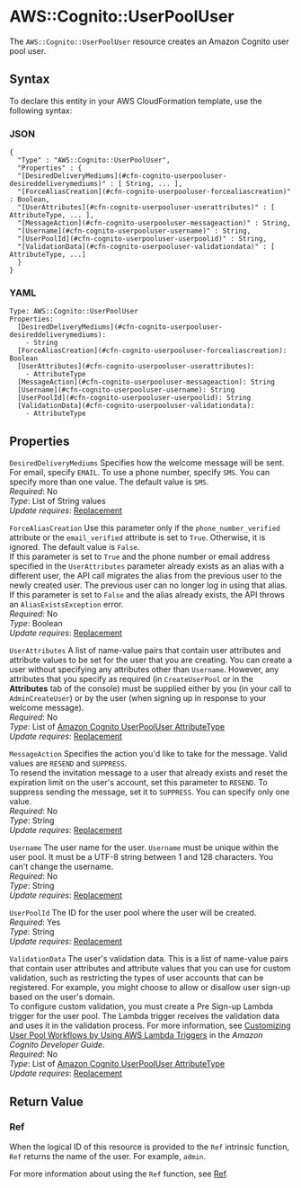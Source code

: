 # AWS::Cognito::UserPoolUser<a name="aws-resource-cognito-userpooluser"></a>

The `AWS::Cognito::UserPoolUser` resource creates an Amazon Cognito user pool user\.

## Syntax<a name="aws-resource-cognito-userpooluser-syntax"></a>

To declare this entity in your AWS CloudFormation template, use the following syntax:

### JSON<a name="aws-resource-cognito-userpooluser-syntax.json"></a>

```
{
  "Type" : "AWS::Cognito::UserPoolUser",
  "Properties" : {
  "[DesiredDeliveryMediums](#cfn-cognito-userpooluser-desireddeliverymediums)" : [ String, ... ],
  "[ForceAliasCreation](#cfn-cognito-userpooluser-forcealiascreation)" : Boolean,
  "[UserAttributes](#cfn-cognito-userpooluser-userattributes)" : [ AttributeType, ... ],
  "[MessageAction](#cfn-cognito-userpooluser-messageaction)" : String,
  "[Username](#cfn-cognito-userpooluser-username)" : String,
  "[UserPoolId](#cfn-cognito-userpooluser-userpoolid)" : String,
  "[ValidationData](#cfn-cognito-userpooluser-validationdata)" : [ AttributeType, ...]
  }
}
```

### YAML<a name="aws-resource-cognito-userpooluser-syntax.yaml"></a>

```
Type: AWS::Cognito::UserPoolUser
Properties:
  [DesiredDeliveryMediums](#cfn-cognito-userpooluser-desireddeliverymediums): 
    - String
  [ForceAliasCreation](#cfn-cognito-userpooluser-forcealiascreation): Boolean
  [UserAttributes](#cfn-cognito-userpooluser-userattributes): 
    - AttributeType
  [MessageAction](#cfn-cognito-userpooluser-messageaction): String
  [Username](#cfn-cognito-userpooluser-username): String
  [UserPoolId](#cfn-cognito-userpooluser-userpoolid): String
  [ValidationData](#cfn-cognito-userpooluser-validationdata): 
    - AttributeType
```

## Properties<a name="w13ab1c21c10c84c33b9"></a>

`DesiredDeliveryMediums`  <a name="cfn-cognito-userpooluser-desireddeliverymediums"></a>
Specifies how the welcome message will be sent\. For email, specify `EMAIL`\. To use a phone number, specify `SMS`\. You can specify more than one value\. The default value is `SMS`\.   
*Required*: No  
*Type*: List of String values  
*Update requires*: [Replacement](using-cfn-updating-stacks-update-behaviors.md#update-replacement)

`ForceAliasCreation`  <a name="cfn-cognito-userpooluser-forcealiascreation"></a>
Use this parameter only if the `phone_number_verified` attribute or the `email_verified` attribute is set to `True`\. Otherwise, it is ignored\. The default value is `False`\.  
If this parameter is set to `True` and the phone number or email address specified in the `UserAttributes` parameter already exists as an alias with a different user, the API call migrates the alias from the previous user to the newly created user\. The previous user can no longer log in using that alias\.  
If this parameter is set to `False` and the alias already exists, the API throws an `AliasExistsException` error\.   
*Required*: No  
*Type*: Boolean  
*Update requires*: [Replacement](using-cfn-updating-stacks-update-behaviors.md#update-replacement)

`UserAttributes`  <a name="cfn-cognito-userpooluser-userattributes"></a>
A list of name\-value pairs that contain user attributes and attribute values to be set for the user that you are creating\. You can create a user without specifying any attributes other than `Username`\. However, any attributes that you specify as required \(in `CreateUserPool` or in the **Attributes** tab of the console\) must be supplied either by you \(in your call to `AdminCreateUser`\) or by the user \(when signing up in response to your welcome message\)\.  
*Required*: No  
*Type*: List of [Amazon Cognito UserPoolUser AttributeType](aws-properties-cognito-userpooluser-attributetype.md)  
*Update requires*: [Replacement](using-cfn-updating-stacks-update-behaviors.md#update-replacement)

`MessageAction`  <a name="cfn-cognito-userpooluser-messageaction"></a>
Specifies the action you'd like to take for the message\. Valid values are `RESEND` and `SUPPRESS`\.  
To resend the invitation message to a user that already exists and reset the expiration limit on the user's account, set this parameter to `RESEND`\. To suppress sending the message, set it to `SUPPRESS`\. You can specify only one value\.  
*Required*: No  
*Type*: String  
*Update requires*: [Replacement](using-cfn-updating-stacks-update-behaviors.md#update-replacement)

`Username`  <a name="cfn-cognito-userpooluser-username"></a>
The user name for the user\. `Username` must be unique within the user pool\. It must be a UTF\-8 string between 1 and 128 characters\. You can't change the username\.  
*Required*: No  
*Type*: String  
*Update requires*: [Replacement](using-cfn-updating-stacks-update-behaviors.md#update-replacement)

`UserPoolId`  <a name="cfn-cognito-userpooluser-userpoolid"></a>
The ID for the user pool where the user will be created\.  
*Required*: Yes  
*Type*: String  
*Update requires*: [Replacement](using-cfn-updating-stacks-update-behaviors.md#update-replacement)

`ValidationData`  <a name="cfn-cognito-userpooluser-validationdata"></a>
The user's validation data\. This is a list of name\-value pairs that contain user attributes and attribute values that you can use for custom validation, such as restricting the types of user accounts that can be registered\. For example, you might choose to allow or disallow user sign\-up based on the user's domain\.  
To configure custom validation, you must create a Pre Sign\-up Lambda trigger for the user pool\. The Lambda trigger receives the validation data and uses it in the validation process\. For more information, see [Customizing User Pool Workflows by Using AWS Lambda Triggers](http://docs.aws.amazon.com/cognito/latest/developerguide/cognito-user-identity-pools-working-with-aws-lambda-triggers.html) in the *Amazon Cognito Developer Guide*\.  
*Required*: No  
*Type*: List of [Amazon Cognito UserPoolUser AttributeType](aws-properties-cognito-userpooluser-attributetype.md)  
*Update requires*: [Replacement](using-cfn-updating-stacks-update-behaviors.md#update-replacement)

## Return Value<a name="w13ab1c21c10c84c33c11"></a>

### Ref<a name="w13ab1c21c10c84c33c11b2"></a>

When the logical ID of this resource is provided to the `Ref` intrinsic function, `Ref` returns the name of the user\. For example, `admin`\.

For more information about using the `Ref` function, see [Ref](intrinsic-function-reference-ref.md)\.